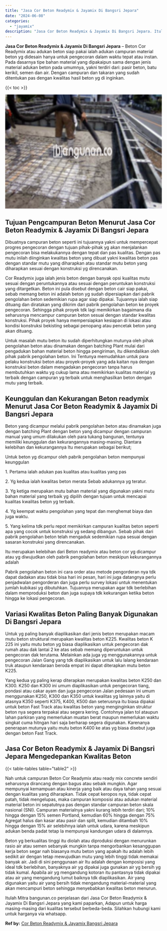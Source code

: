 ```yaml
---
title: "Jasa Cor Beton Readymix & Jayamix Di Bangsri Jepara"
date: "2024-06-08"
categories: 
  - "jayamix"
description: "Jasa Cor Beton Readymix & Jayamix Di Bangsri Jepara. Itulah Mitra bangunan.co penjelasan dari Jasa Cor Beton Readymix & Jayamix Di Bangsri Jepara yang kami p..."
---
```


**Jasa Cor Beton Readymix & Jayamix Di Bangsri Jepara** – Beton Cor Readymix atau adukan beton siap pakai ialah adukan campuran material beton yg didesain hanya untuk pengecoran dalam waktu tepat atau instan. Pada dasarnya tipe bahan material yang dipakaipun sama dengan jenis material adukan beton pada umumnya, yakni terdiri dari: pasir beton, batu kerikil, semen dan air. Dengan campuran dan takaran yang sudah ditentukan pas dengan kwalitas hasil beton yg di inginkan.

{{< toc >}}

![Jasa Cor Beton Readymix & Jayamix Di Bangsri Jepara](/images/jasa-cor-readymix-51.png)

## Tujuan Pengcampuran Beton Menurut Jasa Cor Beton Readymix & Jayamix Di Bangsri Jepara

Dibuatnya campuran beton seperti ini tujuannya yakni untuk mempercepat progres pengecoran dengan tujuan pihak-pihak yg akan menjalankan pengecoran bisa melakukannya dengan tepat dan pas kualitas. Dengan pas mutu inilah diinginkan kwalitas beton yang dibuat yakni kwalitas beton pas dengan standar mutu yang diharapkan atau standar mutu beton yang diharapkan sesuai dengan konstruksi yg direncanakan.

Cor Readymix juga ialah jenis beton dengan banyak opsi kualitas mutu sesuai dengan peruntukannya atau sesuai dengan peruntukan konstruksi yang ditargetkan. Beton ini pula disebut dengan beton cair siap pakai, sebab memang beton ini adalah beton yg sudah dipersiapkan dari pabrik pengolahan beton sedemikian rupa agar siap dipakai. Tujuannya ialah siap dituang dan diratakan yang dikirim dari pabrik pengolahan beton ke proyek pengecoran. Sehingga pihak proyek tdk lagi memikirkan bagaimana dia seharusnya mencampur campuran beton sesuai dengan standar kwalitas konstruksi. Pihak proyek hanya mempersiapkan kesiapan di lokasi atau kondisi konstruksi bekisting sebagai penopang atau pencetak beton yang akan dituang.

Untuk masalah mutu beton itu sudah diperhitungkan mutunya oleh pihak pengolahan beton atau dinamakan dengan batching Plant mulai dari pengadukan bahan material beton hingga pengiriman, itu dikendalikan oleh pihak pabrik pengolahan beton. Ini Tentunya memudahkan untuk para pelaku konstruksi beton atau proyek-proyek yang ada kaitan nya dengan konstruksi beton dalam mengadakan pengecoran tanpa harus membutuhkan waktu yg cukup lama atau memikirkan kualitas material yg terbaik dengan campuran yg terbaik untuk menghasilkan beton dengan mutu yang terbaik.

## Keunggulan dan Kekurangan Beton readymix Menurut Jasa Cor Beton Readymix & Jayamix Di Bangsri Jepara

Beton yang dicampur melalui pabrik pengolahan beton atau dinamakan juga dengan batching Plant dengan beton yang dicampur dengan campuran manual yang umum dilakukan oleh para tukang bangunan, tentunya memiliki keunggulan dan kekurangannya masing-masing. Diantara kelebihan dan kekurangannya Itu merupakan sebagai berikut;

Untuk beton yg dicampur oleh pabrik pengolahan beton mempunyai keunggulan

1\. Pertama ialah adukan pas kualitas atau kualitas yang pas

2\. Yg kedua ialah kwalitas beton merata Sebab adukannya yg teratur.

3\. Yg ketiga merupakan mutu bahan material yang digunakan yakni mutu bahan material yang terbaik yg dipilih dengan tujuan untuk mencapai kualitas kwalitas beton yg terbaik.

4\. Yg keempat waktu pengolahan yang tepat dan menghemat biaya dan juga waktu.

5\. Yang kelima tdk perlu repot memikirkan campuran kualitas beton seperti apa yang cocok untuk konstruksi yg sedang dibangun. Sebab pihak dari pabrik pengolahan beton telah mengaduk sedemikian rupa sesuai dengan sasaran konstruksi yang direncanakan.

Itu merupakan kelebihan dari Beton readymix atau beton cor yg dicampur atau yg diwujudkan oleh pabrik pengolahan beton meskipun kekurangannya adalah

Pabrik pengolahan beton ini cara order atau metode pengorderan nya tdk dapat dadakan atau tidak bisa hari ini pesan, hari ini juga datangnya perlu penjadwalan pengorderan dan juga perlu survey lokasi untuk menentukan jumlah kubikasi yg dibutuhkan. Tujuannya merupakan agar tdk berlebihan dalam memproduksi beton dan juga supaya tdk kekurangan ketika beton hingga ke lokasi pengecoran.

## Variasi Kwalitas Beton Paling Banyak Digunakan Di Bangsri Jepara

Untuk yg paling banyak diaplikasikan dari jenis beton merupakan macam mutu beton struktural merupakan kwalitas beton K225. Kwalitas beton K 225 ini yaitu mutu beton yg biasa diaplikasikan untuk pengecoran dak rumah atau dak lantai 2 ke atas sebab memang diperuntukan untuk pengecoran dak terutama. Melainkan ada juga yg menggunakannya untuk pengecoran Jalan Gang yang tdk diaplikasikan untuk lalu lalang kendaraan truk ataupun kendaraan beroda empat ini dapat diterapkan mutu beton K225.

Yang kedua yg paling kerap diterapkan merupakan kwalitas beton K250 dan K300. K250 dan K300 ini umum diaplikasikan untuk pengecoran tiang, pondasi atau cakar ayam dan juga pengecoran Jalan pedesaan ini umum menggunakan K250, K300 dan K350 untuk kwalitas yg lainnya yaitu di atasnya K350 seperti K375, K400, K500 dan seterusnya itu biasa dipakai untuk beton Fast Track atau kwalitas beton yang menginginkan struktur beton nya segera terpakai atau segera kering. Contohnya jalan tol ataupun lahan parkiran yang memerlukan muatan berat maupun memerlukan waktu singkat cuma hitngan hari saja berharap segera digunakan. Karenanya penerapan mutunya yaitu mutu beton K400 ke atas yg biasa disebut juga dengan beton Fast Track.

## Jasa Cor Beton Readymix & Jayamix Di Bangsri Jepara Mengedepankan Kwalitas Beton

{{< table-tables table="table2" >}}

Nah untuk campuran Beton Cor Readymix atau ready mix concrete sendiri seharusnya dirancang dengan bagus atau sebaik mungkin. Agar mempunyai kemampuan atau kinerja yang baik atau daya tahan yang sesuai dengan kualitas yang diharapkan. Tidak cepat keropos nya, tidak cepat patah, tidak mengelupas, maka campuran komposisi atau adukan material material beton ini sepatutnya pas dengan standar campuran beton skala nasional (SNI). Campuran materialnya yakni kurang lebih terdiri dari; 10% hingga dengan 15% semen Portland, kemudian 60% hingga dengan 75% Agregat halus dan kasar atau pasir dan split, kemudian ditambah 10% hingga dengan 15% air selebihnya ialah untuk udara, karena meskipun adukan benda padat tetap Ia mempunyai kandungan udara di dalamnya.

Beton yg berkualitas tinggi itu diolah atau diproduksi dengan menurunkan rasio air atau semen sebanyak mungkin tanpa mengorbankan kesanggupan kerja beton segar nah biasanya mutu beton yang apakah itu adalah lebih sedikit air dengan tetap mewujudkan mutu yang lebih tinggi tidak memakai banyak air. Jadi di sini penggunaan air Itu adalah dengan komposisi yang ideal tdk berlebihan, banyaknya air yg dipakai juga gunakan air yg bersih yg tidak kumal. Apabila air yg mengandung kotoran itu pantasnya tidak dipakai atau air yang mengandung lumut baiknya tdk diaplikasikan. Air yang digunakan yaitu air yang bersih tidak mengandung material-material yang akan mencampuri beton sehingga menyebabkan kwalitas beton menurun.

Itulah Mitra bangunan.co penjelasan dari Jasa Cor Beton Readymix & Jayamix Di Bangsri Jepara yang kami paparkan, Adapun untuk harga masing-masing dari kualitas tersebut berbeda-beda. Silahkan hubungi kami untuk harganya via whatsapp.

**Ref by:** [Cor Beton Readymix & Jayamix Bangsri Jepara](https://id.wikipedia.org/wiki/Cor)
